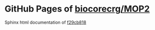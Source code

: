 GitHub Pages of [biocorecrg/MOP2](https://github.com/biocorecrg/MOP2.git)
===
Sphinx html documentation of [f29cb818](https://github.com/biocorecrg/MOP2/tree/f29cb818d17edf31f66afaaa9cb37056ec518f67)
